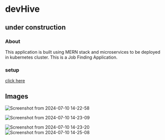 # devHive

## under construction

### About

This application is built using MERN stack and microservices to be deployed in kubernetes cluster.
This is a Job Finding Application.

### setup

 [click here](https://github.com/iam-abin/devHive/blob/master/k8s/README.md)

## Images
![Screenshot from 2024-07-10 14-22-58](https://github.com/iam-abin/devHive/assets/112235416/6bf48bdd-d019-476e-99d0-e6ccb38a2ac3)

![Screenshot from 2024-07-10 14-23-09](https://github.com/iam-abin/devHive/assets/112235416/eb6585e6-097c-4536-a09b-78a17c1d965b)

![Screenshot from 2024-07-10 14-23-20](https://github.com/iam-abin/devHive/assets/112235416/82696d6d-a09d-4c11-90a6-9b87e7d37c2f)
![Screenshot from 2024-07-10 14-25-08](https://github.com/iam-abin/devHive/assets/112235416/d71009f8-5822-4e38-b5a9-f066b931b70d)
